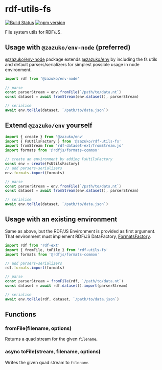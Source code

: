 # rdf-utils-fs

[![Build Status](https://travis-ci.org/rdf-ext/rdf-utils-fs.svg?branch=master)](https://travis-ci.org/rdf-ext/rdf-utils-dataset)
[![npm version](https://badge.fury.io/js/rdf-utils-fs.svg)](https://badge.fury.io/js/rdf-utils-dataset)

File system utils for RDF/JS.

## Usage with `@zazuko/env-node` (preferred)

[@zazuko/env-node](https://npm.im/@zazuko/env-node) package extends [@zazuko/env](https://npm.im/@zazuko/env) by including
the fs utils and default parsers/serializers for simplest possible usage in node environment.

```js
import rdf from '@zazuko/env-node'
        
// parse
const parserStream = env.fromFile(`/path/to/data.nt`)
const dataset = await fromStream(env.dataset(), parserStream)

// serialise
await env.toFile(dataset, `/path/to/data.json`)
```

## Extend `@zazuko/env` yourself

```js
import { create } from '@zazuko/env'
import { FsUtilsFactory } from '@zazuko/rdf-utils-fs'
import fromStream from 'rdf-dataset-ext/fromStream.js'
import formats from '@rdfjs/formats-common'

// create an environment by adding FsUtilsFactory
const env = create(FsUtilsFactory)
// add parsers+serializers
env.formats.import(formats)

// parse
const parserStream = env.fromFile(`/path/to/data.nt`)
const dataset = await fromStream(env.dataset(), parserStream)

// serialise
await env.toFile(dataset, `/path/to/data.json`)
```

## Usage with an existing environment

Same as above, but the RDF/JS Environment is provided as first argument. 
That environment must implement RDF/JS DataFactory, [FormatsFactory](https://github.com/rdfjs-base/environment/blob/master/FormatsFactory.js).

```js
import rdf from 'rdf-ext'
import { fromFile, toFile } from 'rdf-utils-fs'
import formats from '@rdfjs/formats-common'

// add parsers+serializers
rdf.formats.import(formats)

// parse
const parserStream = fromFile(rdf, `/path/to/data.nt`)
const dataset = await rdf.dataset().import(parserStream)

// serialise
await env.toFile(rdf, dataset, `/path/to/data.json`)
```
    
## Functions

### fromFile(filename, options)

Returns a quad stream for the given `filename`.

### async toFile(stream, filename, options)

Writes the given quad stream to `filename`. 
